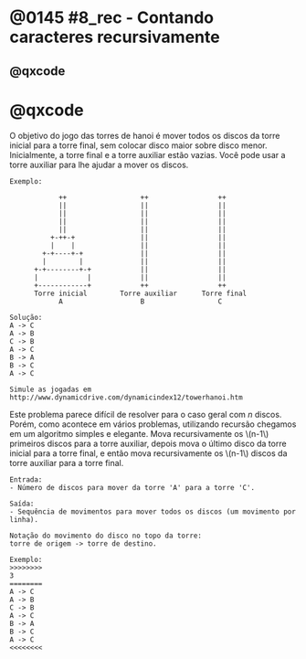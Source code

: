 # @0145 #8_rec - Contando caracteres recursivamente
## @qxcode

# @qxcode

O objetivo do jogo das torres de hanoi é mover todos os discos da torre inicial para a torre final, sem colocar disco maior sobre disco menor. Inicialmente, a torre final e a torre auxiliar estão vazias. Você pode usar a torre auxiliar para lhe ajudar a mover os discos.

    Exemplo:
    
                ++                  ++                 ++
                ||                  ||                 ||
                ||                  ||                 ||
                ||                  ||                 ||
                ||                  ||                 ||
              +-++-+                ||                 ||
              |    |                ||                 ||
            +-+----+-+              ||                 ||
            |        |              ||                 ||
          +-+--------+-+            ||                 ||
          |            |            ||                 ||
          +------------+            ++                 ++
          Torre inicial        Torre auxiliar      Torre final
                A                   B                  C
    
    Solução:
    A -> C
    A -> B
    C -> B
    A -> C
    B -> A
    B -> C
    A -> C
    
    Simule as jogadas em
    http://www.dynamicdrive.com/dynamicindex12/towerhanoi.htm
    

Este problema parece difícil de resolver para o caso geral com _n_ discos. Porém, como acontece em vários problemas, utilizando recursão chegamos em um algoritmo simples e elegante. Mova recursivamente os \\(n-1\\) primeiros discos para a torre auxiliar, depois mova o último disco da torre inicial para a torre final, e então mova recursivamente os \\(n-1\\) discos da torre auxiliar para a torre final.

    Entrada:
    - Número de discos para mover da torre 'A' para a torre 'C'.
    
    Saída:
    - Sequência de movimentos para mover todos os discos (um movimento por linha).
    
    Notação do movimento do disco no topo da torre: 
    torre de origem -> torre de destino.
    
    Exemplo:
    >>>>>>>>
    3
    ========
    A -> C
    A -> B
    C -> B
    A -> C
    B -> A
    B -> C
    A -> C
    <<<<<<<<